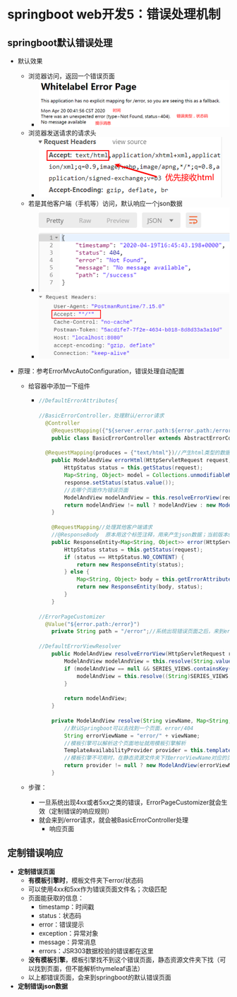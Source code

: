 # springboot web开发5：错误处理机制



## springboot默认错误处理

* 默认效果

  * 浏览器访问，返回一个错误页面
    * ![avatar](图片引用\Snipaste_2020-04-20_00-43-34.png)
  * 浏览器发送请求的请求头
    * ![avatar](图片引用\Snipaste_2020-04-20_01-16-42.png)
  * 若是其他客户端（手机等）访问，默认响应一个json数据
    * ![avatar](图片引用\Snipaste_2020-04-20_00-47-23.png)
    * ![avatar](图片引用\Snipaste_2020-04-20_01-25-09.png)

* 原理：参考ErrorMvcAutoConfiguration，错误处理自动配置

  * 给容器中添加一下组件

    * ```java
      //DefaultErrorAttributes{
              
      //BasicErrorController，处理默认/error请求
      	@Controller
          @RequestMapping({"${server.error.path:${error.path:/error}}"})
          public class BasicErrorController extends AbstractErrorController {
              
      	@RequestMapping(produces = {"text/html"})//产生html类型的数据，处理浏览器请求
          public ModelAndView errorHtml(HttpServletRequest request, HttpServletResponse response) {
              HttpStatus status = this.getStatus(request);
              Map<String, Object> model = Collections.unmodifiableMap(this.getErrorAttributes(request, this.isIncludeStackTrace(request, MediaType.TEXT_HTML)));
              response.setStatus(status.value());
              //去哪个页面作为错误页面
              ModelAndView modelAndView = this.resolveErrorView(request, response, status, model);
              return modelAndView != null ? modelAndView : new ModelAndView("error", model);
          }
              
          @RequestMapping//处理其他客户端请求
          //@ResponseBody  原本用这个标签注释，用来产生json数据；当前版本springboot没有用它注释
          public ResponseEntity<Map<String, Object>> error(HttpServletRequest request) {
              HttpStatus status = this.getStatus(request);
              if (status == HttpStatus.NO_CONTENT) {
                  return new ResponseEntity(status);
              } else {
                  Map<String, Object> body = this.getErrorAttributes(request, this.isIncludeStackTrace(request, MediaType.ALL));
                  return new ResponseEntity(body, status);
              }
          }
      
      //ErrorPageCustomizer
      	@Value("${error.path:/error}")
          private String path = "/error";//系统出现错误页面之后，来到error请求进行处理；（类似web.xml注册的错误页面）
          
      //DefaultErrorViewResolver
          public ModelAndView resolveErrorView(HttpServletRequest request, HttpStatus status, Map<String, Object> model) {
              ModelAndView modelAndView = this.resolve(String.valueOf(status.value()), model);
              if (modelAndView == null && SERIES_VIEWS.containsKey(status.series())) {
                  modelAndView = this.resolve((String)SERIES_VIEWS.get(status.series()), model);
              }
      
              return modelAndView;
          }
      
          private ModelAndView resolve(String viewName, Map<String, Object> model) {
              //默认Springboot可以去找到一个页面，error/404
              String errorViewName = "error/" + viewName;
              //模板引擎可以解析这个页面地址就用模板引擎解析
              TemplateAvailabilityProvider provider = this.templateAvailabilityProviders.getProvider(errorViewName, this.applicationContext);
              //模板引擎不可用时，在静态资源文件夹下找errorViewName对应的页面，error/404.html
              return provider != null ? new ModelAndView(errorViewName, model) : this.resolveResource(errorViewName, model);
          }
      ```

  * 步骤：

    * 一旦系统出现4xx或者5xx之类的错误，ErrorPageCustomizer就会生效（定制错误的响应规则）
    * 就会来到/error请求，就会被BasicErrorController处理
      * 响应页面





## 定制错误响应

* **定制错误页面**
  * **有模板引擎时**，模板文件夹下error/状态码
  * 可以使用4xx和5xx作为错误页面文件名；次级匹配
  * 页面能获取的信息：
    * timestamp：时间戳
    * status：状态码
    * error：错误提示
    * exception：异常对象
    * message：异常消息
    * errors：JSR303数据校验的错误都在这里
  * **没有模板引擎**，模板引擎找不到这个错误页面，静态资源文件夹下找（可以找到页面，但不能解析thymeleaf语法）
  * 以上都错误页面，会来到springboot的默认错误页面
* **定制错误json数据**
